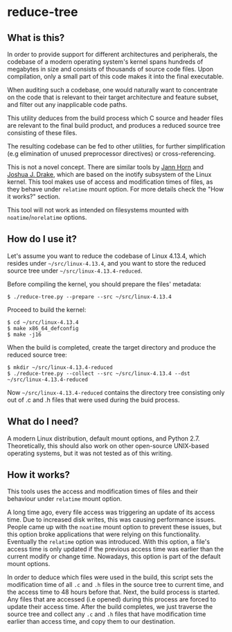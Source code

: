 # reduce-tree

## What is this?

In order to provide support for different architectures and peripherals, the
codebase of a modern operating system's kernel spans hundreds of megabytes in
size and consists of thousands of source code files. Upon compilation, only a
small part of this code makes it into the final executable.

When auditing such a codebase, one would naturally want to concentrate on the
code that is relevant to their target architecture and feature subset, and
filter out any inapplicable code paths.

This utility deduces from the build process which C source and header files
are relevant to the final build product, and produces a reduced source tree
consisting of these files.

The resulting codebase can be fed to other utilities, for further simplification
(e.g elimination of unused preprocessor directives) or cross-referencing.

This is not a novel concept. There are similar tools by [Jann Horn](https://git.thejh.net/?p=cleanmysourcetree.git)
and [Joshua J. Drake](https://github.com/jduck/lk-reducer), which are based on
the inotify subsystem of the Linux kernel. This tool makes use of access and modification
times of files, as they behave under `relatime` mount option. For more details check the
"How it works?" section.

This tool will not work as intended on filesystems mounted with `noatime`/`norelatime` options.


## How do I use it?

Let's assume you want to reduce the codebase of Linux 4.13.4, which resides under `~/src/linux-4.13.4`, and you want to store the reduced source tree
under `~/src/linux-4.13.4-reduced`.

Before compiling the kernel, you should prepare the files' metadata:

```
$ ./reduce-tree.py --prepare --src ~/src/linux-4.13.4
```

Proceed to build the kernel:

```
$ cd ~/src/linux-4.13.4
$ make x86_64_defconfig
$ make -j16
```

When the build is completed, create the target directory and produce the reduced source tree:

```
$ mkdir ~/src/linux-4.13.4-reduced
$ ./reduce-tree.py --collect --src ~/src/linux-4.13.4 --dst ~/src/linux-4.13.4-reduced
```

Now `~/src/linux-4.13.4-reduced` contains the directory tree consisting only out of .c and .h files
that were used during the buid process.


## What do I need?

A modern Linux distribution, default mount options, and Python 2.7. Theoretically, this should also
work on other open-source UNIX-based operating systems, but it was not tested as of this writing.


## How it works?

This tools uses the access and modification times of files and their behaviour under `relatime` mount option.

A long time ago, every file access was triggering an update of its access time. Due to increased disk writes,
this was causing performance issues. People came up with the `noatime` mount option to prevent these issues,
but this option broke applications that were relying on this functionality. Eventually the `relatime` option
was introduced. With this option, a file's access time is only updated if the previous access time was earlier
than the current modify or change time. Nowadays, this option is part of the default mount options.

In order to deduce which files were used in the build, this script sets the modification time of all `.c` and `.h`
files in the source tree to current time, and the access time to 48 hours before that. Next, the build process is
started. Any files that are accessed (i.e opened) during this process are forced to update their access time. After
the build completes, we just traverse the source tree and collect any `.c` and `.h` files that have modification time
earlier than access time, and copy them to our destination.

